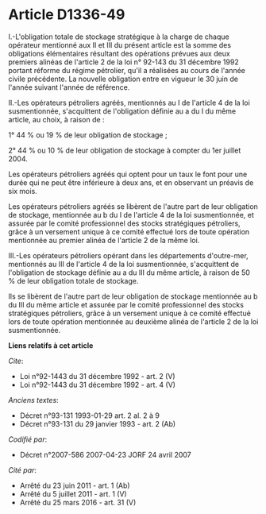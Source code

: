 # Article D1336-49

I.-L'obligation totale de stockage stratégique à la charge de chaque opérateur mentionné aux II et III du présent article est
la somme des obligations élémentaires résultant des opérations prévues aux deux premiers alinéas de l'article 2 de la loi n°
92-143 du 31 décembre 1992 portant réforme du régime pétrolier, qu'il a réalisées au cours de l'année civile précédente. La
nouvelle obligation entre en vigueur le 30 juin de l'année suivant l'année de référence. 

II.-Les opérateurs pétroliers agréés, mentionnés au I de l'article 4 de la loi susmentionnée, s'acquittent de l'obligation
définie au a du I du même article, au choix, à raison de : 

1° 44 % ou 19 % de leur obligation de stockage ; 

2° 44 % ou 10 % de leur obligation de stockage à compter du 1er juillet 2004. 

Les opérateurs pétroliers agréés qui optent pour un taux le font pour une durée qui ne peut être inférieure à deux ans, et en
observant un préavis de six mois. 

Les opérateurs pétroliers agréés se libèrent de l'autre part de leur obligation de stockage, mentionnée au b du I de
l'article 4 de la loi susmentionnée, et assurée par le comité professionnel des stocks stratégiques pétroliers, grâce à un
versement unique à ce comité effectué lors de toute opération mentionnée au premier alinéa de l'article 2 de la même loi. 

III.-Les opérateurs pétroliers opérant dans les départements d'outre-mer, mentionnés au III de l'article 4 de la loi
susmentionnée, s'acquittent de l'obligation de stockage définie au a du III du même article, à raison de 50 % de leur
obligation totale de stockage. 

Ils se libèrent de l'autre part de leur obligation de stockage mentionnée au b du III du même article et assurée par le
comité professionnel des stocks stratégiques pétroliers, grâce à un versement unique à ce comité effectué lors de toute
opération mentionnée au deuxième alinéa de l'article 2 de la loi susmentionnée.

**Liens relatifs à cet article**

_Cite_:

  - Loi n°92-1443 du 31 décembre 1992 - art. 2 (V)
  - Loi n°92-1443 du 31 décembre 1992 - art. 4 (V)

_Anciens textes_:

  - Décret n°93-131 1993-01-29 art. 2 al. 2 à 9
  - Décret n°93-131 du 29 janvier 1993 - art. 2 (Ab)

_Codifié par_:

  - Décret n°2007-586 2007-04-23 JORF 24 avril 2007

_Cité par_:

  - Arrêté du 23 juin 2011 - art. 1 (Ab)
  - Arrêté du 5 juillet 2011 - art. 1 (V)
  - Arrêté du 25 mars 2016 - art. 31 (V)
